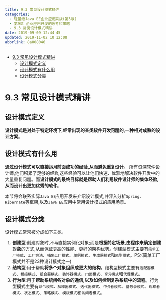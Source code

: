 ```yaml
---
title: 9.3 常见设计模式精讲
categories: 
  - 轻量级Java EE企业应用实战(第5版)
  - 第9章 企业应用开发的思考和策略
  - 9.3 常见设计模式精讲
date: 2019-09-09 12:44:45
updated: 2019-11-02 10:12:08
abbrlink: 8a008046
---
```

<div id='my_toc'>

- [9.3 常见设计模式精讲](/JavaReadingNotes/8a008046/#9-3-常见设计模式精讲)
    - [设计模式定义](/JavaReadingNotes/8a008046/#设计模式定义)
    - [设计模式有什么用](/JavaReadingNotes/8a008046/#设计模式有什么用)
    - [设计模式分类](/JavaReadingNotes/8a008046/#设计模式分类)

</div>
<!--more-->
<script>if (navigator.platform.toLowerCase() == 'win32'){document.getElementById('my_toc').style.display = 'none';}</script>

<!--end-->
<!--SSTStart-->
# 9.3 常见设计模式精讲 #
## 设计模式定义 ##
**设计模式是对处于特定环境下,经常出现的某类软件开发问题的,一种相对成熟的设计方案**。
## 设计模式有什么用 ##
**通过设计模式可以直接运用前面成功的经验,从而避免重复设计**。
所有资深软件设计师,他们积累了足够的经验,这些经验可以让他们快速、优雅地解决软件开发中的大量重复问题。而**设计模式的最终目标就是帮助人们利用软件设计师的集体经验,从而设计出更加优秀的软件**。

本节将会联系实际`Java EE`应用开发来介绍设计模式,并深入分析`Spring`、 `Hibernate`等框架,以及`Java EE`应用中常用设计模式的应用场景。
## 设计模式分类 ##
设计模式常常被分成如下三类。
1. **创建型**:创建对象时,不再直接实例化对象;而是**根据特定场景,由程序来确定创建对象**的方式,从而保证更高的性能、更好的架构优势。创建型模式主要有`简单工厂模式`、`工厂方法`、`抽象工厂模式`、`单例模式`、`生成器模式`和`原型模式`。PS:(简单工厂模式并不是23种设计模式之一)
2. **结构型**:用于帮助**将多个对象组织成更大的结构**。结构型模式主要有`适配器模式`、`桥接模式`、`组合器模式`、`装饰器模式`、`门面模式`、`享元模式`和`代理模式`。
3. **行为型**:用于**帮助系统间各对象的通信,以及如何控制复杂系统中的流程**。行为型模式主要有`命令模式`、`解释器模式`、`迭代器模式`、`中介者模式`、`备忘录模式`、`观察者模式`、`状态模式`、`策略模式`、`模板模式`和`访问者模式`。
<!--SSTStop-->





